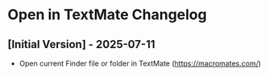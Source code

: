 # Open in TextMate Changelog

## [Initial Version] - 2025-07-11

- Open current Finder file or folder in TextMate (https://macromates.com/)